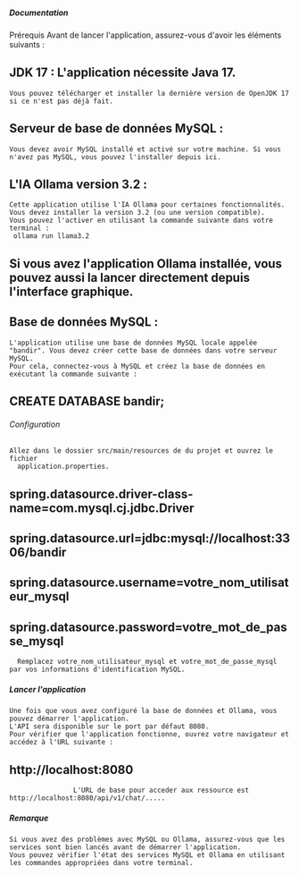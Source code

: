 #####              Documentation
Prérequis
Avant de lancer l'application, assurez-vous d'avoir les éléments suivants :

## JDK 17 : L'application nécessite Java 17. 
    Vous pouvez télécharger et installer la dernière version de OpenJDK 17 si ce n'est pas déjà fait.

## Serveur de base de données MySQL : 
    Vous devez avoir MySQL installé et activé sur votre machine. Si vous n'avez pas MySQL, vous pouvez l'installer depuis ici.

## L'IA  Ollama version 3.2 : 
    Cette application utilise l'IA Ollama pour certaines fonctionnalités. Vous devez installer la version 3.2 (ou une version compatible). 
    Vous pouvez l'activer en utilisant la commande suivante dans votre terminal :
     ollama run llama3.2
## Si vous avez l'application Ollama installée, vous pouvez aussi la lancer directement depuis l'interface graphique.

## Base de données MySQL : 
    L'application utilise une base de données MySQL locale appelée "bandir". Vous devez créer cette base de données dans votre serveur MySQL. 
    Pour cela, connectez-vous à MySQL et créez la base de données en exécutant la commande suivante :
##     CREATE DATABASE bandir;

######              Configuration
    Allez dans le dossier src/main/resources de du projet et ouvrez le fichier 
      application.properties.
##            spring.datasource.driver-class-name=com.mysql.cj.jdbc.Driver
##            spring.datasource.url=jdbc:mysql://localhost:3306/bandir
##            spring.datasource.username=votre_nom_utilisateur_mysql
##            spring.datasource.password=votre_mot_de_passe_mysql
      Remplacez votre_nom_utilisateur_mysql et votre_mot_de_passe_mysql par vos informations d'identification MySQL.

#####      Lancer l'application
    Une fois que vous avez configuré la base de données et Ollama, vous pouvez démarrer l'application.
    L'API sera disponible sur le port par défaut 8080. 
    Pour vérifier que l'application fonctionne, ouvrez votre navigateur et accédez à l'URL suivante :
##                  http://localhost:8080
                    L'URL de base pour acceder aux ressource est http://localhost:8080/api/v1/chat/.....

#####       Remarque
    Si vous avez des problèmes avec MySQL ou Ollama, assurez-vous que les services sont bien lancés avant de démarrer l'application. 
    Vous pouvez vérifier l'état des services MySQL et Ollama en utilisant les commandes appropriées dans votre terminal.